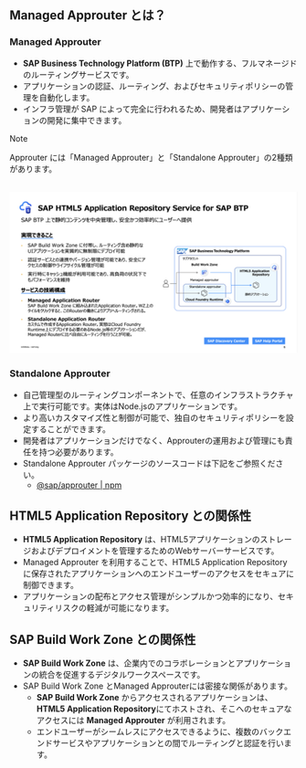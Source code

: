 ## Managed Approuter とは？

### Managed Approuter
- **SAP Business Technology Platform (BTP)** 上で動作する、フルマネージドのルーティングサービスです。
- アプリケーションの認証、ルーティング、およびセキュリティポリシーの管理を自動化します。
- インフラ管理が SAP によって完全に行われるため、開発者はアプリケーションの開発に集中できます。

> [!NOTE]
> Approuter には「Managed Approuter」と「Standalone Approuter」の2種類があります。<br>
> <br>

![MTA](../00_Assets/99_Column/04_ManagedApprouter.png)


### Standalone Approuter
- 自己管理型のルーティングコンポーネントで、任意のインフラストラクチャ上で実行可能です。実体はNode.jsのアプリケーションです。
- より高いカスタマイズ性と制御が可能で、独自のセキュリティポリシーを設定することができます。
- 開発者はアプリケーションだけでなく、Approuterの運用および管理にも責任を持つ必要があります。
- Standalone Approuter パッケージのソースコードは下記をご参照ください。
  - [@sap/approuter | npm](https://www.npmjs.com/package/@sap/approuter)


## HTML5 Application Repository との関係性

- **HTML5 Application Repository** は、HTML5アプリケーションのストレージおよびデプロイメントを管理するためのWebサーバーサービスです。
- Managed Approuter を利用することで、HTML5 Application Repository に保存されたアプリケーションへのエンドユーザーのアクセスをセキュアに制御できます。
- アプリケーションの配布とアクセス管理がシンプルかつ効率的になり、セキュリティリスクの軽減が可能になります。

## SAP Build Work Zone との関係性

- **SAP Build Work Zone** は、企業内でのコラボレーションとアプリケーションの統合を促進するデジタルワークスペースです。
- SAP Build Work Zone とManaged Approuterには密接な関係があります。
  - **SAP Build Work Zone** からアクセスされるアプリケーションは、**HTML5 Application Repository**にてホストされ、そこへのセキュアなアクセスには **Managed Approuter** が利用されます。
  - エンドユーザーがシームレスにアクセスできるように、複数のバックエンドサービスやアプリケーションとの間でルーティングと認証を行います。


